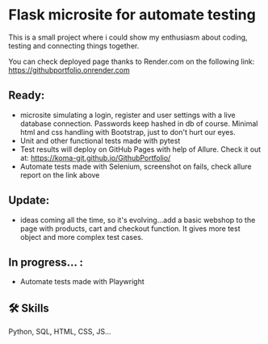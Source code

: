 
# Flask microsite for automate testing

This is a small project where i could show my enthusiasm about coding, testing and connecting things together.

You can check deployed page thanks to Render.com on the following link:
https://githubportfolio.onrender.com

## Ready:
- microsite simulating a login, register and user settings with a live database connection. Passwords keep hashed in db of course. Minimal html and css handling with Bootstrap, just to don't hurt our eyes.
- Unit and other functional tests made with pytest
- Test results will deploy on GitHub Pages with help of Allure. Check it out at: https://koma-git.github.io/GithubPortfolio/
- Automate tests made with Selenium, screenshot on fails, check allure report on the link above

## Update:
- ideas coming all the time, so it's evolving...add a basic webshop to the page with products, cart and checkout function. It gives more test object and more complex test cases.

## In progress... :
- Automate tests made with Playwright


## 🛠 Skills
Python, SQL, HTML, CSS, JS...
